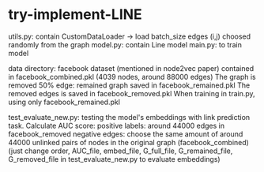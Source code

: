 # try-implement-LINE

utils.py: contain CustomDataLoader -> load batch_size edges (i,j) choosed randomly from the graph
model.py: contain Line model
main.py: to train model

data directory: facebook dataset (mentioned in node2vec paper) contained in facebook_combined.pkl (4039 nodes, around 88000 edges)
The graph is removed 50% edge: remained graph saved in facebook_remained.pkl
The removed edges is saved in facebook_removed.pkl
When training in train.py, using only facebook_remained.pkl

test_evaluate_new.py: testing the model's embeddings with link prediction task. 
Calculate AUC score: positive labels: around 44000 edges in facebook_removed
negative edges: choose the same amount of around 44000 unlinked pairs of nodes in the original graph (facebook_combined)
(just change order, AUC_file, embed_file, G_full_file, G_remained_file, G_removed_file in test_evaluate_new.py to evaluate embeddings)
